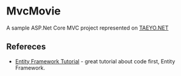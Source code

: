 # MvcMovie

A sample ASP.Net Core MVC project represented on [TAEYO.NET](http://taeyo.net/Columns/List.aspx?SEQ=40&IDX=0)

## Refereces

* [Entity Framework Tutorial](http://www.entityframeworktutorial.net/) - great tutorial about code first, Entity Framework.
